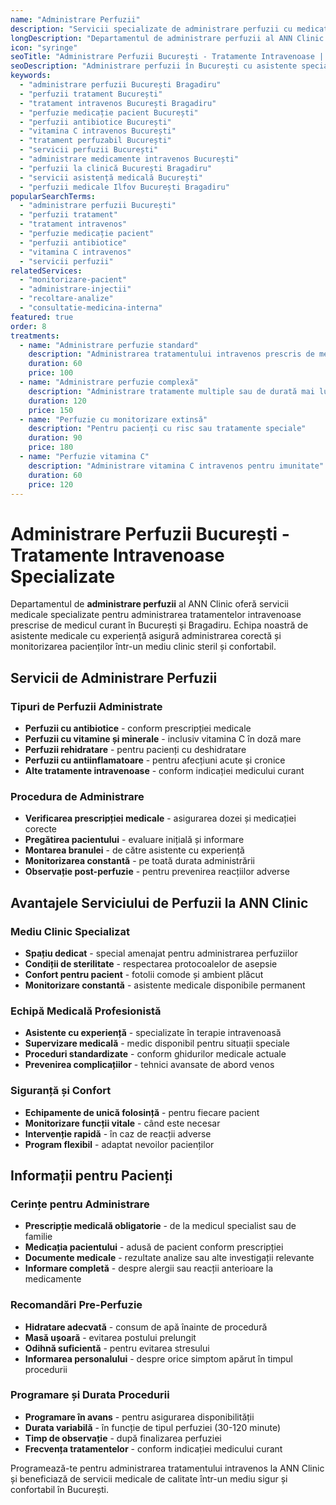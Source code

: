 ```yaml
---
name: "Administrare Perfuzii"
description: "Servicii specializate de administrare perfuzii cu medicația pacientului, într-un mediu clinic sigur și confortabil"
longDescription: "Departamentul de administrare perfuzii al ANN Clinic oferă servicii medicale specializate pentru administrarea tratamentelor intravenoase prescrise de medicul curant. Asistentele noastre cu experiență asigură administrarea corectă și monitorizarea pacienților într-un mediu clinic steril și confortabil."
icon: "syringe"
seoTitle: "Administrare Perfuzii București - Tratamente Intravenoase | ANN Clinic"
seoDescription: "Administrare perfuzii în București cu asistente specializate. Tratamente intravenoase cu medicația pacientului într-un mediu clinic sigur. ANN Clinic Bragadiru."
keywords:
  - "administrare perfuzii București Bragadiru"
  - "perfuzii tratament București"
  - "tratament intravenos București Bragadiru"
  - "perfuzie medicație pacient București"
  - "perfuzii antibiotice București"
  - "vitamina C intravenos București"
  - "tratament perfuzabil București"
  - "servicii perfuzii București"
  - "administrare medicamente intravenos București"
  - "perfuzii la clinică București Bragadiru"
  - "servicii asistență medicală București"
  - "perfuzii medicale Ilfov București Bragadiru"
popularSearchTerms:
  - "administrare perfuzii București"
  - "perfuzii tratament"
  - "tratament intravenos"
  - "perfuzie medicație pacient"
  - "perfuzii antibiotice"
  - "vitamina C intravenos"
  - "servicii perfuzii"
relatedServices:
  - "monitorizare-pacient"
  - "administrare-injectii"
  - "recoltare-analize"
  - "consultatie-medicina-interna"
featured: true
order: 8
treatments:
  - name: "Administrare perfuzie standard"
    description: "Administrarea tratamentului intravenos prescris de medicul curant"
    duration: 60
    price: 100
  - name: "Administrare perfuzie complexă"
    description: "Administrare tratamente multiple sau de durată mai lungă"
    duration: 120
    price: 150
  - name: "Perfuzie cu monitorizare extinsă"
    description: "Pentru pacienți cu risc sau tratamente speciale"
    duration: 90
    price: 180
  - name: "Perfuzie vitamina C"
    description: "Administrare vitamina C intravenos pentru imunitate"
    duration: 60
    price: 120
---
```


# Administrare Perfuzii București - Tratamente Intravenoase Specializate

Departamentul de **administrare perfuzii** al ANN Clinic oferă servicii medicale specializate pentru administrarea tratamentelor intravenoase prescrise de medicul curant în București și Bragadiru. Echipa noastră de asistente medicale cu experiență asigură administrarea corectă și monitorizarea pacienților într-un mediu clinic steril și confortabil.

## Servicii de Administrare Perfuzii

### Tipuri de Perfuzii Administrate

- **Perfuzii cu antibiotice** - conform prescripției medicale
- **Perfuzii cu vitamine și minerale** - inclusiv vitamina C în doză mare
- **Perfuzii rehidratare** - pentru pacienți cu deshidratare
- **Perfuzii cu antiinflamatoare** - pentru afecțiuni acute și cronice
- **Alte tratamente intravenoase** - conform indicației medicului curant

### Procedura de Administrare

- **Verificarea prescripției medicale** - asigurarea dozei și medicației corecte
- **Pregătirea pacientului** - evaluare inițială și informare
- **Montarea branulei** - de către asistente cu experiență
- **Monitorizarea constantă** - pe toată durata administrării
- **Observație post-perfuzie** - pentru prevenirea reacțiilor adverse

## Avantajele Serviciului de Perfuzii la ANN Clinic

### Mediu Clinic Specializat

- **Spațiu dedicat** - special amenajat pentru administrarea perfuziilor
- **Condiții de sterilitate** - respectarea protocoalelor de asepsie
- **Confort pentru pacient** - fotolii comode și ambient plăcut
- **Monitorizare constantă** - asistente medicale disponibile permanent

### Echipă Medicală Profesionistă

- **Asistente cu experiență** - specializate în terapie intravenoasă
- **Supervizare medicală** - medic disponibil pentru situații speciale
- **Proceduri standardizate** - conform ghidurilor medicale actuale
- **Prevenirea complicațiilor** - tehnici avansate de abord venos

### Siguranță și Confort

- **Echipamente de unică folosință** - pentru fiecare pacient
- **Monitorizare funcții vitale** - când este necesar
- **Intervenție rapidă** - în caz de reacții adverse
- **Program flexibil** - adaptat nevoilor pacienților

## Informații pentru Pacienți

### Cerințe pentru Administrare

- **Prescripție medicală obligatorie** - de la medicul specialist sau de familie
- **Medicația pacientului** - adusă de pacient conform prescripției
- **Documente medicale** - rezultate analize sau alte investigații relevante
- **Informare completă** - despre alergii sau reacții anterioare la medicamente

### Recomandări Pre-Perfuzie

- **Hidratare adecvată** - consum de apă înainte de procedură
- **Masă ușoară** - evitarea postului prelungit
- **Odihnă suficientă** - pentru evitarea stresului
- **Informarea personalului** - despre orice simptom apărut în timpul procedurii

### Programare și Durata Procedurii

- **Programare în avans** - pentru asigurarea disponibilității
- **Durata variabilă** - în funcție de tipul perfuziei (30-120 minute)
- **Timp de observație** - după finalizarea perfuziei
- **Frecvența tratamentelor** - conform indicației medicului curant

Programează-te pentru administrarea tratamentului intravenos la ANN Clinic și beneficiază de servicii medicale de calitate într-un mediu sigur și confortabil în București.
